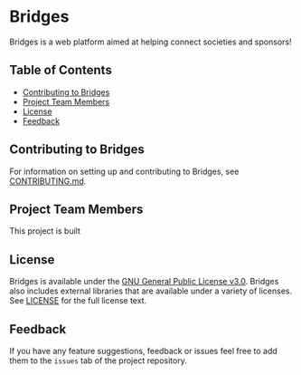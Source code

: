 # Bridges

Bridges is a web platform aimed at helping connect societies and sponsors!

<!-- INSERT DEPLOYED LINK -->
<!-- Get better description plus feature list in the future -->

## Table of Contents

- [Contributing to Bridges](#contributing-to-bridges)
- [Project Team Members](#project-team-members)
- [License](#license)
- [Feedback](#feedback)

## Contributing to Bridges

For information on setting up and contributing to Bridges, see [CONTRIBUTING.md](./CONTRIBUTING.md).

## Project Team Members

This project is built

## License

Bridges is available under the [GNU General Public License v3.0](https://www.gnu.org/licenses/gpl-3.0.en.html). Bridges also includes external libraries that are available under a variety of licenses. See [LICENSE](./LICENSE) for the full license text.

## Feedback

If you have any feature suggestions, feedback or issues feel free to add them to the `issues` tab of the project repository.
